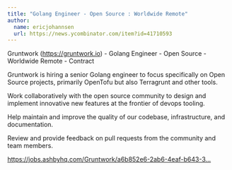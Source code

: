 ```yaml
---
title: "Golang Engineer - Open Source : Worldwide Remote"
author:
  name: ericjohannsen
  url: https://news.ycombinator.com/item?id=41710593
---
```

Gruntwork (<a href="https:&#x2F;&#x2F;gruntwork.io" rel="nofollow">https:&#x2F;&#x2F;gruntwork.io</a>) - Golang Engineer - Open Source - Worldwide Remote - Contract

Gruntwork is hiring a senior Golang engineer to focus specifically on Open Source projects, primarily OpenTofu but also Terragrunt and other tools.

Work collaboratively with the open source community to design and implement innovative new features at the frontier of devops tooling.

Help maintain and improve the quality of our codebase, infrastructure, and documentation.

Review and provide feedback on pull requests from the community and team members.

<a href="https:&#x2F;&#x2F;jobs.ashbyhq.com&#x2F;Gruntwork&#x2F;a6b852e6-2ab6-4eaf-b643-37b080633f1b">https:&#x2F;&#x2F;jobs.ashbyhq.com&#x2F;Gruntwork&#x2F;a6b852e6-2ab6-4eaf-b643-3...</a>
<JobApplication />
